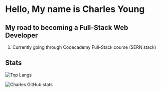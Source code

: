 # Hello, My name is Charles Young

## My road to becoming a Full-Stack Web Developer
1. Currently going through Codecademy Full-Stack course (SERN stack)

## Stats
![Top Langs](https://github-readme-stats.vercel.app/api/top-langs/?username=Youngpwd&theme=radical)

![Charles GitHub stats](https://github-readme-stats.vercel.app/api?username=Youngpwd&theme=radical&show_icons=true)
